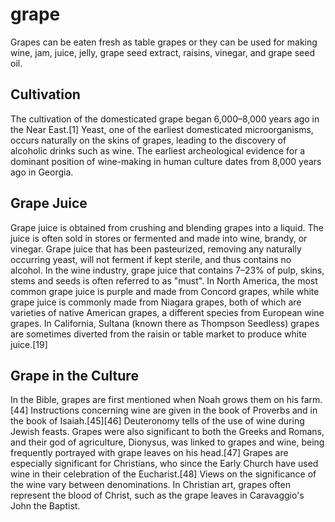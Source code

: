 # grape
Grapes can be eaten fresh as table grapes or they can be used for making wine, jam, juice, jelly, grape seed extract, raisins, vinegar, and grape seed oil. 

Cultivation
-----------
The cultivation of the domesticated grape began 6,000–8,000 years ago in the Near East.[1] Yeast, one of the earliest domesticated microorganisms, occurs naturally on the skins of grapes, leading to the discovery of alcoholic drinks such as wine. The earliest archeological evidence for a dominant position of wine-making in human culture dates from 8,000 years ago in Georgia.


Grape Juice
-----------
Grape juice is obtained from crushing and blending grapes into a liquid. The juice is often sold in stores or fermented and made into wine, brandy, or vinegar. Grape juice that has been pasteurized, removing any naturally occurring yeast, will not ferment if kept sterile, and thus contains no alcohol. In the wine industry, grape juice that contains 7–23% of pulp, skins, stems and seeds is often referred to as "must". In North America, the most common grape juice is purple and made from Concord grapes, while white grape juice is commonly made from Niagara grapes, both of which are varieties of native American grapes, a different species from European wine grapes. In California, Sultana (known there as Thompson Seedless) grapes are sometimes diverted from the raisin or table market to produce white juice.[19]


Grape in the Culture
-------------------

In the Bible, grapes are first mentioned when Noah grows them on his farm.[44] Instructions concerning wine are given in the book of Proverbs and in the book of Isaiah.[45][46] Deuteronomy tells of the use of wine during Jewish feasts. Grapes were also significant to both the Greeks and Romans, and their god of agriculture, Dionysus, was linked to grapes and wine, being frequently portrayed with grape leaves on his head.[47] Grapes are especially significant for Christians, who since the Early Church have used wine in their celebration of the Eucharist.[48] Views on the significance of the wine vary between denominations. In Christian art, grapes often represent the blood of Christ, such as the grape leaves in Caravaggio's John the Baptist. 

